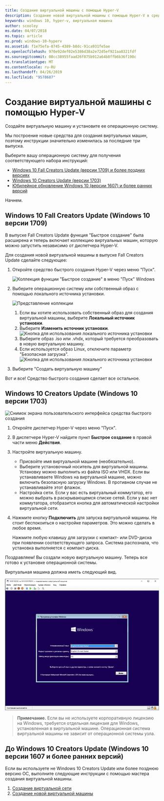 ```yaml
---
title: Создание виртуальной машины с помощью Hyper-V
description: Создание новой виртуальной машины с помощью Hyper-V в среде Windows10 Creators Update
keywords: windows 10, hyper-v, виртуальная машина
author: scooley
ms.date: 04/07/2018
ms.topic: article
ms.prod: windows-10-hyperv
ms.assetid: f1e75efa-8745-4389-b8dc-91ca931fe5ae
ms.openlocfilehash: 970e92def02e5386d38a2e72d5ef921aa8321fdf
ms.sourcegitcommit: 08cc38955faad26f075b912a64b8ffb6b36f190c
ms.translationtype: MT
ms.contentlocale: ru-RU
ms.lasthandoff: 04/26/2019
ms.locfileid: "9578687"
---
```

# <a name="create-a-virtual-machine-with-hyper-v"></a>Создание виртуальной машины с помощью Hyper-V

Создайте виртуальную машину и установите ее операционную систему.

Мы построение новые средства для создания виртуальных машин, поэтому инструкции значительно изменилась за последние три выпуска.

Выберите вашу операционную систему для получения соответствующего набора инструкций:

* [Windows 10 Fall Creators Update (версии 1709) и более поздних версиях](quick-create-virtual-machine.md#windows-10-fall-creators-update-windows-10-version-1709)
* [Windows 10 Creators Update (версии 1703)](quick-create-virtual-machine.md#windows-10-creators-update-windows-10-version-1703)
* [Юбилейное обновление Windows 10 (версии 1607) и более ранних версий](quick-create-virtual-machine.md#before-windows-10-creators-update-windows-10-version-1607-and-earlier)

Начнем.

## <a name="windows-10-fall-creators-update-windows-10-version-1709"></a>Windows 10 Fall Creators Update (Windows 10 версии 1709)

В выпуске Fall Creators Update функция "Быстрое создание" была расширена и теперь включает коллекцию виртуальных машин, которую можно запустить независимо от диспетчера Hyper-V.

Для создания новой виртуальной машины в выпуске Fall Creators Update сделайте следующее:

1. Откройте средство быстрого создания Hyper-V через меню "Пуск".

    ![Коллекция функции "Быстрое создание" в меню "Пуск" Windows](media/quick-create-start-menu.png)

1. Выберите операционную систему или собственный образ с помощью локального источника установки.

    ![Представление коллекции](media/vmgallery.png)

    1. Если вы хотите использовать собственный образ для создания виртуальной машины, выберите **Локальный источник установки**.
    1. Выберите **Изменить источник установки**.
      ![Кнопка для использования локального источника установки](media/change-source.png)
    1. Выберите образ .iso или .vhdx, который требуется преобразовать в новую виртуальную машину.
    1. Если используется образ Linux, отключите параметр "Безопасная загрузка".
      ![Кнопка для использования локального источника установки](media/toggle-secure-boot.png)

1. Выберите "Создать виртуальную машину"

Вот и все!  Средство быстрого создания сделает все остальное.

## <a name="windows-10-creators-update-windows-10-version-1703"></a>Windows 10 Creators Update (Windows 10 версии 1703)

![Снимок экрана пользовательского интерфейса средства быстрого создания](media/quickcreatesteps_inked.jpg)

1. Откройте диспетчер Hyper-V через меню "Пуск".

1. В диспетчере Hyper-V найдите пункт **Быстрое создание** в правой части меню **Действия**.

1. Настройте виртуальную машину.

    * Присвойте имя виртуальной машине (необязательно).
    * Выберите установочный носитель для виртуальной машины. Установку можно выполнить из файла ISO или VHDX.
    Если вы устанавливаете Windows на виртуальной машине, можно включить безопасную загрузку Windows. В противном случае не устанавливайте этот флажок.
    * Настройка сети.
    Если у вас есть виртуальный коммутатор, его можно выбрать в раскрывающемся списке сетей. Если у вас нет коммутатора, отобразится кнопка для автоматической настройки виртуальной сети.

1. Нажмите кнопку **Подключить** для запуска виртуальной машины. Не стоит беспокоиться о настройке параметров. Это можно сделать в любое время.

    Нажмите любую клавишу для загрузки с компакт- или DVD-диска при появлении соответствующего запроса.  Система распознала, что установка выполняется с компакт-диска.

Поздравляем! Вы создали новую виртуальную машину.  Теперь все готово к установке операционной системы.

Виртуальная машина должна иметь следующий вид.

![Начальный экран виртуальной машины](media/OSDeploy_upd.png)

> **Примечание.** Если вы не используете корпоративную лицензию на Windows, требуется отдельная лицензия для Windows, установленная в виртуальной машине. Операционная система виртуальной машины не зависит от операционной системы узла.

## <a name="before-windows-10-creators-update-windows-10-version-1607-and-earlier"></a>До Windows 10 Creators Update (Windows 10 версии 1607 и более ранних версий)

Если вы используете не Windows 10 Creators Update или более позднюю версию ОС, выполните следующие инструкции с помощью мастера создания виртуальной машины.

1. [Создание виртуальной сети](connect-to-network.md)
1. [Создание новой виртуальной машины](create-virtual-machine.md)
